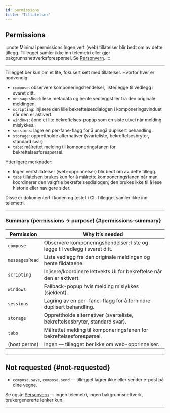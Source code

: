 ```yaml
---
id: permissions
title: 'Tillatelser'
---
```


## Permissions

:::note Minimal permissions
Ingen vert (web) tillatelser blir bedt om av dette tillegg. Tillegget samler ikke inn telemetri eller gjør bakgrunnsnettverksforespørsel. Se [Personvern](privacy).
:::

---

Tillegget ber kun om et lite, fokusert sett med tillatelser. Hvorfor hver er nødvendig:

- `compose`: observere komponeringshendelser, liste/legge til vedlegg i svaret ditt.
- `messagesRead`: lese metadata og hente vedleggsfiler fra den originale meldingen.
- `scripting`: injisere den lille bekreftelsesdialogen i komponeringsvinduet når den er aktivert.
- `windows`: åpne et lite bekreftelses-popup som en siste utvei når melding mislykkes.
- `sessions`: lagre en per-fane-flagg for å unngå duplisert behandling.
- `storage`: opprettholde alternativer (svarteliste, bekreftelsesbryter, standard svar).
- `tabs`: målrettet melding til komponeringsfanen for bekreftelsesforespørsel.

Ytterligere merknader:

- Ingen vertstillatelser (web-opprinnelser) blir bedt om av dette tillegg.
- `tabs` tillatelsen brukes kun for å målrette komponeringsfanen når man koordinerer den valgfrie bekreftelsesdialogen; den brukes ikke til å lese historie eller navigere sider.

Disse er dokumentert i koden og testet i CI. Tillegget samler ikke inn telemetri.

---

### Summary (permissions → purpose) {#permissions-summary}

| Permission     | Why it’s needed                                                             |
| -------------- | --------------------------------------------------------------------------- |
| `compose`      | Observere komponeringshendelser; liste og legge til vedlegg i svaret ditt.  |
| `messagesRead` | Liste vedlegg fra den originale meldingen og hente fildataene.              |
| `scripting`    | Injisere/koordinere lettvekts UI for bekreftelse når den er aktivert.       |
| `windows`      | Fallback-popup hvis melding mislykkes (sjeldent).                           |
| `sessions`     | Lagring av en per-fane-flagg for å forhindre duplisert behandling.          |
| `storage`      | Opprettholde alternativer (svarteliste, bekreftelsesbryter, standard svar). |
| `tabs`         | Målrettet melding til komponeringsfanen for bekreftelsesforespørsel.        |
| (host perms)   | Ingen — tillegget ber ikke om web-opprinnelser.                             |

---

## Not requested {#not-requested}

- `compose.save`, `compose.send` — tillegget lagrer ikke eller sender e-post på dine vegne.

Se også: [Personvern](privacy) — ingen telemetri, ingen bakgrunnsnettverk, brukergenererte lenker kun.

---

